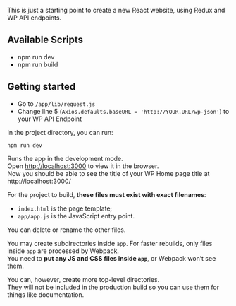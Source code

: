 This is just a starting point to create a new React website, using Redux and WP API endpoints.

## Available Scripts
  * npm run dev
  * npm run build


## Getting started

 * Go to `/app/lib/request.js`
 * Change line 5 (`Axios.defaults.baseURL = 'http://YOUR.URL/wp-json'`) to your WP API Endpoint

 In the project directory, you can run:

 ```npm run dev```

 Runs the app in the development mode.<br>
 Open [http://localhost:3000](http://localhost:3000) to view it in the browser. <br>
 Now you should be able to see the title of your WP Home page title at http://localhost:3000/


For the project to build, **these files must exist with exact filenames**:

* `index.html` is the page template;
* `app/app.js` is the JavaScript entry point.

You can delete or rename the other files.

You may create subdirectories inside `app`. For faster rebuilds, only files inside `app` are processed by Webpack.  
You need to **put any JS and CSS files inside `app`**, or Webpack won’t see them.

You can, however, create more top-level directories.  
They will not be included in the production build so you can use them for things like documentation.
